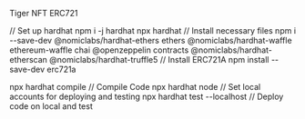 Tiger NFT ERC721

// Set up hardhat 
npm i -j hardhat
npx hardhat
// Install necessary files
npm i --save-dev @nomiclabs/hardhat-ethers ethers @nomiclabs/hardhat-waffle ethereum-waffle chai @openzeppelin contracts @nomiclabs/hardhat-etherscan @nomiclabs/hardhat-truffle5
// Install ERC721A 
npm install --save-dev erc721a


npx hardhat compile // Compile Code
npx hardhat node // Set local accounts for deploying and testing
npx hardhat test --localhost // Deploy code on local and test
